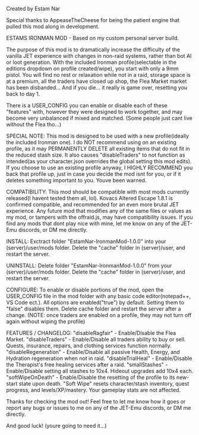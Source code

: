 Created by Estam Nar

Special thanks to AppeaseTheCheese for being the patient engine that pulled this mod along in development. 

ESTAMS IRONMAN MOD - Based on my custom personal server build. 

The purpose of this mod is to dramatically increase the difficulty of the vanilla JET experience with changes in non-raid systems, rather than bot AI or loot generation. With the included Ironman profile(selectable in the editions dropdown on profile created/wipe), you start with only a 9mm pistol. You will find no rest or relaxation while not in a raid, storage space is at a premium, all the traders have closed up shop, the Flea Market market has been disbanded... And if you die... it really is game over, resetting you back to day 1. 

There is a USER_CONFIG you can enable or disable each of these "features" with, however they were designed to work together, and may become very unbalanced if mixed and matched. (Some people just cant live without the Flea tho...)

SPECIAL NOTE: This mod is designed to be used with a new profile(ideally the included Ironman one). I do NOT recommend using on an existing profile, as it may PERMANENTLY DELETE all existing items that do not fit in the reduced stash size. It also causes "disableTraders" to not function as intended(as your character.json overrides the global setting this mod edits). If you choose to use an existing profile anyway, I HIGHLY RECOMMEND you back that profile up, just in case you decide the mod isnt for you, or if it deletes something important to you. Youve been warned. 

COMPATIBILITY: This mod should be compatible with most mods currently released(I havent tested them all, lol). Kovacs Altered Escape 1.8.1 is confirmed compatible, and recommended for an even more brutal JET experience. Any future mod that modifies any of the same files or values as my mod, or tampers with the offraid.js, may have compatibility issues. If you find any mods that dont play nice with mine, let me know on any of the JET-Emu discords, or DM me directly. 

INSTALL: Exctract folder "EstamNar-IronmanMod-1.0.0" into your (server)/user/mods folder. Delete the "cache" folder in (server)/user, and restart the server. 

UNINSTALL: Delete folder "EstamNar-IronmanMod-1.0.0" from your (server)/user/mods folder. Delete the "cache" folder in (server)/user, and restart the server. 

CONFIGURE: To enable or disable portions of the mod, open the USER_CONFIG file in the mod folder with any basic code editor(notepad++, VS Code ect.). All options are enabled("true") by default. Setting them to "false" disables them. Delete cache folder and restart the server after a change. (NOTE: once traders are enabled on a profile, they may not turn off again without wiping the profile)

FEATURES / CHANGELOG:
"disableRagfair" - Enable/Disable the Flea Market.
"disableTraders" - Enable/Disable all traders ability to buy or sell. Quests, insurance, repairs, and clothing services function normally.
"disableRegeneration" - Enable/Disable all passive Health, Energy, and Hydration regeneration when not in raid.
"disableTrialHeal" - Enable/Disable the Therapist's free healing services after a raid.
"smallStashes" - Enable/Disable setting all stashes to 10x4. Hideout upgrades add 10x4 each.
"softWipeOnDeath" - Enable/Disable the resetting of the profile to its new-start state upon death. "Soft Wipe" resets character/stash inventory, quest progress, and levels/XP/mastery. Your gameplay stats are not affected. 

Thanks for checking the mod out! Feel free to let me know how it goes or report any bugs or issues to me on any of the JET-Emu discords, or DM me directly. 

And good luck! (youre going to need it...)

